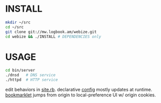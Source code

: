 # INSTALL
``` sh
mkdir ~/src
cd ~/src
git clone git://mw.logbook.am/webize.git
cd webize && ./INSTALL # DEPENDENCIES only
```
# USAGE
``` sh
cd bin/server
./dnsd   # DNS service
./httpd  # HTTP service
```

edit behaviors in [site.rb](config/site.rb). declarative [config](config/) mostly updates at runtime. [bookmarklet](config/bookmarklet) jumps from origin to local-preference UI w/ origin cookies.
